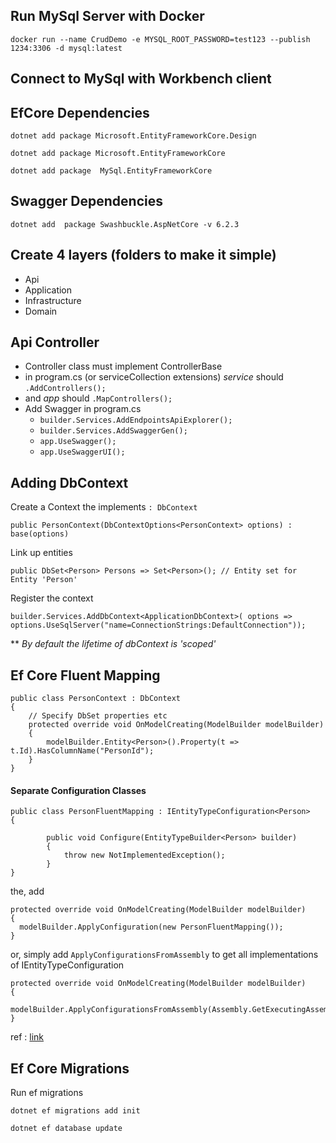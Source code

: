 <h2>Run MySql Server with Docker</h2>

`docker run --name CrudDemo -e MYSQL_ROOT_PASSWORD=test123 --publish 1234:3306 -d mysql:latest`

<h2>Connect to MySql with Workbench client</h2>



<h2>EfCore Dependencies</h2>

``dotnet add package Microsoft.EntityFrameworkCore.Design``

``dotnet add package Microsoft.EntityFrameworkCore``

``dotnet add package  MySql.EntityFrameworkCore ``

<h2>Swagger Dependencies</h2>

`dotnet add  package Swashbuckle.AspNetCore -v 6.2.3`

<h2>Create 4 layers (folders to make it simple)</h2>

- Api
- Application
- Infrastructure
- Domain

<h2>Api Controller</h2>

- Controller class must implement ControllerBase
- in program.cs (or serviceCollection extensions) *service* should `.AddControllers();`
- and *app* should `.MapControllers();`
- Add Swagger in program.cs 
    - `builder.Services.AddEndpointsApiExplorer();` 
    - `builder.Services.AddSwaggerGen();`
    - `app.UseSwagger();`
    - `app.UseSwaggerUI();`

<h2>Adding DbContext</h2>

Create a Context the implements `: DbContext`

`public PersonContext(DbContextOptions<PersonContext> options) : base(options)`

Link up entities

`public DbSet<Person> Persons => Set<Person>(); // Entity set for Entity 'Person'`

Register the context

``
builder.Services.AddDbContext<ApplicationDbContext>(
options => options.UseSqlServer("name=ConnectionStrings:DefaultConnection"));
``

** *By default the lifetime of dbContext is 'scoped'*


<h2>Ef Core Fluent Mapping</h2>

```
public class PersonContext : DbContext
{
    // Specify DbSet properties etc
    protected override void OnModelCreating(ModelBuilder modelBuilder)
    {
        modelBuilder.Entity<Person>().Property(t => t.Id).HasColumnName("PersonId");
    }
}
```

#### Separate Configuration Classes

```
public class PersonFluentMapping : IEntityTypeConfiguration<Person>
{

        public void Configure(EntityTypeBuilder<Person> builder)
        {
            throw new NotImplementedException();
        }
}
```

the, add
```
protected override void OnModelCreating(ModelBuilder modelBuilder)
{
  modelBuilder.ApplyConfiguration(new PersonFluentMapping());
}
```

or, simply add `ApplyConfigurationsFromAssembly` to get all implementations of IEntityTypeConfiguration

```
protected override void OnModelCreating(ModelBuilder modelBuilder)
{
  modelBuilder.ApplyConfigurationsFromAssembly(Assembly.GetExecutingAssembly());
}
```

ref : [link](https://www.learnentityframeworkcore.com/configuration/fluent-api)


<h2>Ef Core Migrations</h2>

Run ef migrations

`dotnet ef migrations add init`

`dotnet ef database update`